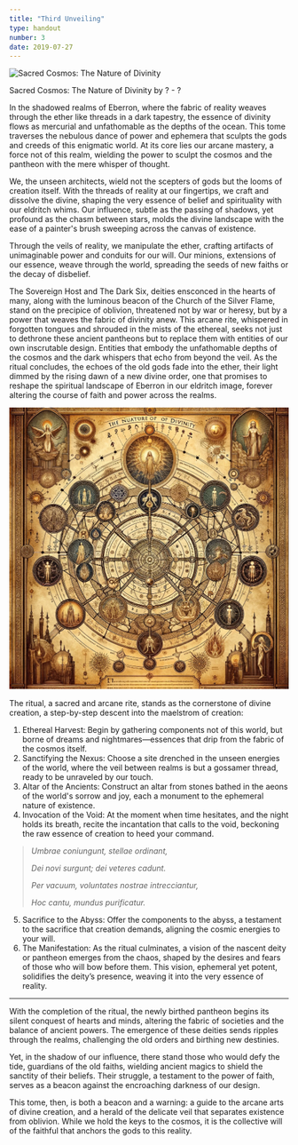 ```yaml
---
title: "Third Unveiling"
type: handout
number: 3
date: 2019-07-27
---
```


![Sacred Cosmos: The Nature of Divinity](/assets/images/handouts/third-unveiling-01.png)

Sacred Cosmos: The Nature of Divinity
by ? - ?

In the shadowed realms of Eberron, where the fabric of reality weaves through the ether like threads in a dark tapestry, the essence of divinity flows as mercurial and unfathomable as the depths of the ocean. This tome traverses the nebulous dance of power and ephemera that sculpts the gods and creeds of this enigmatic world. At its core lies our arcane mastery, a force not of this realm, wielding the power to sculpt the cosmos and the pantheon with the mere whisper of thought.

We, the unseen architects, wield not the scepters of gods but the looms of creation itself. With the threads of reality at our fingertips, we craft and dissolve the divine, shaping the very essence of belief and spirituality with our eldritch whims. Our influence, subtle as the passing of shadows, yet profound as the chasm between stars, molds the divine landscape with the ease of a painter's brush sweeping across the canvas of existence.

Through the veils of reality, we manipulate the ether, crafting artifacts of unimaginable power and conduits for our will. Our minions, extensions of our essence, weave through the world, spreading the seeds of new faiths or the decay of disbelief.

The Sovereign Host and The Dark Six, deities ensconced in the hearts of many, along with the luminous beacon of the Church of the Silver Flame, stand on the precipice of oblivion, threatened not by war or heresy, but by a power that weaves the fabric of divinity anew. This arcane rite, whispered in forgotten tongues and shrouded in the mists of the ethereal, seeks not just to dethrone these ancient pantheons but to replace them with entities of our own inscrutable design. Entities that embody the unfathomable depths of the cosmos and the dark whispers that echo from beyond the veil. As the ritual concludes, the echoes of the old gods fade into the ether, their light dimmed by the rising dawn of a new divine order, one that promises to reshape the spiritual landscape of Eberron in our eldritch image, forever altering the course of faith and power across the realms.

![circle-03](/assets/images/handouts/circle-03.png)

The ritual, a sacred and arcane rite, stands as the cornerstone of divine creation, a step-by-step descent into the maelstrom of creation:

1. Ethereal Harvest: Begin by gathering components not of this world, but borne of dreams and nightmares—essences that drip from the fabric of the cosmos itself.
2. Sanctifying the Nexus: Choose a site drenched in the unseen energies of the world, where the veil between realms is but a gossamer thread, ready to be unraveled by our touch.
3. Altar of the Ancients: Construct an altar from stones bathed in the aeons of the world's sorrow and joy, each a monument to the ephemeral nature of existence.
4. Invocation of the Void: At the moment when time hesitates, and the night holds its breath, recite the incantation that calls to the void, beckoning the raw essence of creation to heed your command.

> *Umbrae coniungunt, stellae ordinant,*
>
> *Dei novi surgunt; dei veteres cadunt.*
>
> *Per vacuum, voluntates nostrae intrecciantur,*
>
> *Hoc cantu, mundus purificatur.*

5. Sacrifice to the Abyss: Offer the components to the abyss, a testament to the sacrifice that creation demands, aligning the cosmic energies to your will.
6. The Manifestation: As the ritual culminates, a vision of the nascent deity or pantheon emerges from the chaos, shaped by the desires and fears of those who will bow before them. This vision, ephemeral yet potent, solidifies the deity’s presence, weaving it into the very essence of reality.

---

With the completion of the ritual, the newly birthed pantheon begins its silent conquest of hearts and minds, altering the fabric of societies and the balance of ancient powers. The emergence of these deities sends ripples through the realms, challenging the old orders and birthing new destinies.

Yet, in the shadow of our influence, there stand those who would defy the tide, guardians of the old faiths, wielding ancient magics to shield the sanctity of their beliefs. Their struggle, a testament to the power of faith, serves as a beacon against the encroaching darkness of our design.

This tome, then, is both a beacon and a warning: a guide to the arcane arts of divine creation, and a herald of the delicate veil that separates existence from oblivion. While we hold the keys to the cosmos, it is the collective will of the faithful that anchors the gods to this reality.
